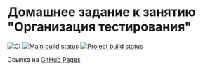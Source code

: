 # Домашнее задание к занятию "Организация тестирования"

![CI](https://github.com/pryanikkun/card-widget/actions/workflows/web.yml/badge.svg)
[![Main build status](https://ci.appveyor.com/api/projects/status/nmdu4akbi36wn5bp/branch/main?svg=true)](https://ci.appveyor.com/project/pryanikkun/card-widget/branch/main)
[![Project build status](https://ci.appveyor.com/api/projects/status/nmdu4akbi36wn5bp?svg=true)](https://ci.appveyor.com/project/pryanikkun/card-widget)

Ссылка на [GitHub Pages](https://pryanikkun.github.io/card-widget/)
